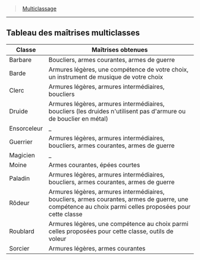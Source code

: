 ﻿---
!Generic
Id: multiclassing_hd.md#tableau-des-maîtrises-multiclasses
ParentLink: multiclassing_hd.md#multiclassage
Name: Tableau des maîtrises multiclasses
ParentName: Multiclassage
NameLevel: 2
Attributes: {}
---
> [Multiclassage](hd_multiclassing.md)

---

## Tableau des maîtrises multiclasses

|Classe|Maîtrises obtenues|
|---|---|
|Barbare|Boucliers, armes courantes, armes de guerre|
|Barde|Armures légères, une compétence de votre choix, un instrument de musique de votre choix|
|Clerc|Armures légères, armures intermédiaires, boucliers|
|Druide|Armures légères, armures intermédiaires, boucliers (les druides n'utilisent pas d'armure ou de bouclier en métal)|
|Ensorceleur|_|
|Guerrier|Armures légères, armures intermédiaires, boucliers, armes courantes, armes de guerre|
|Magicien|_|
|Moine|Armes courantes, épées courtes|
|Paladin|Armures légères, armures intermédiaires, boucliers, armes courantes, armes de guerre|
|Rôdeur|Armures légères, armures intermédiaires, boucliers, armes courantes, armes de guerre, une compétence au choix parmi celles proposées pour cette classe|
|Roublard|Armures légères, une compétence au choix parmi celles proposées pour cette classe, outils de voleur|
|Sorcier|Armures légères, armes courantes|

